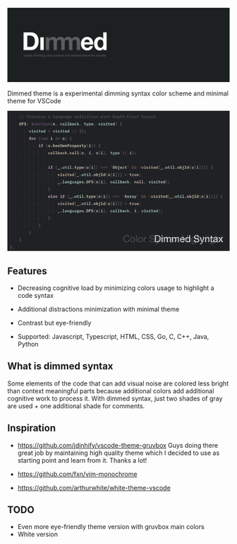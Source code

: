 ![Dimmed](images/dimmed.png)

Dimmed theme is a experimental dimming syntax color scheme and minimal theme for VSCode

![Dimmed](images/dimmed-animation.gif)


## Features

* Decreasing cognitive load by minimizing colors usage to highlight a code syntax

* Additional distractions minimization with minimal theme

* Contrast but eye-friendly

* Supported: Javascript, Typescript, HTML, CSS, Go, C, C++, Java, Python

## What is dimmed syntax

Some elements of the code that can add visual noise are colored less bright than context meaningful parts because additional colors add additional cognitive work to process it. With dimmed syntax, just two shades of gray are used + one additional shade for comments.

## Inspiration

* https://github.com/jdinhify/vscode-theme-gruvbox
 Guys doing there great job by maintaining high quality theme which I decided to use as starting point and learn from it. Thanks a lot!

* https://github.com/fxn/vim-monochrome

* https://github.com/arthurwhite/white-theme-vscode

## TODO

* Even more eye-friendly theme version with gruvbox main colors
* White version
